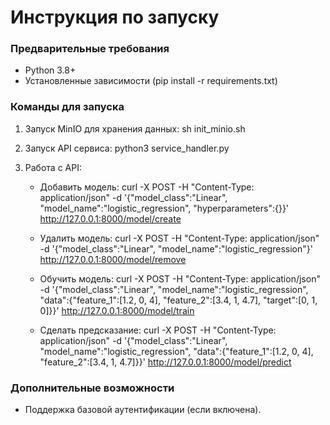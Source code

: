 # Инструкция по запуску

### Предварительные требования
- Python 3.8+
- Установленные зависимости (pip install -r requirements.txt)

### Команды для запуска
1. Запуск MinIO для хранения данных:
        sh init_minio.sh
    

2. Запуск API сервиса:
        python3 service_handler.py
    

3. Работа с API:
    - Добавить модель:
                curl -X POST -H "Content-Type: application/json" -d '{"model_class":"Linear", "model_name":"logistic_regression", "hyperparameters":{}}' http://127.0.0.1:8000/model/create
        
    - Удалить модель:
                curl -X POST -H "Content-Type: application/json" -d '{"model_class":"Linear", "model_name":"logistic_regression"}' http://127.0.0.1:8000/model/remove
        
    - Обучить модель:
                curl -X POST -H "Content-Type: application/json" -d '{"model_class":"Linear", "model_name":"logistic_regression", "data":{"feature_1":[1.2, 0, 4], "feature_2":[3.4, 1, 4.7], "target":[0, 1, 0]}}' http://127.0.0.1:8000/model/train
        
    - Сделать предсказание:
                curl -X POST -H "Content-Type: application/json" -d '{"model_class":"Linear", "model_name":"logistic_regression", "data":{"feature_1":[1.2, 0, 4], "feature_2":[3.4, 1, 4.7]}}' http://127.0.0.1:8000/model/predict
        

### Дополнительные возможности
- Поддержка базовой аутентификации (если включена).